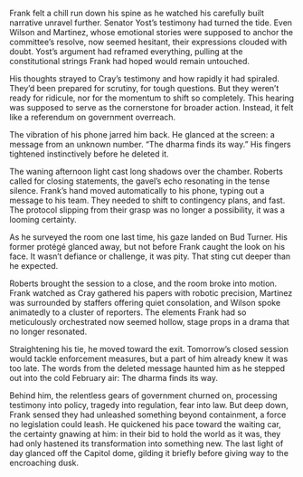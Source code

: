 Frank felt a chill run down his spine as he watched his carefully built narrative unravel further. Senator Yost’s testimony had turned the tide. Even Wilson and Martinez, whose emotional stories were supposed to anchor the committee’s resolve, now seemed hesitant, their expressions clouded with doubt. Yost’s argument had reframed everything, pulling at the constitutional strings Frank had hoped would remain untouched. 

His thoughts strayed to Cray’s testimony and how rapidly it had spiraled. They’d been prepared for scrutiny, for tough questions. But they weren’t ready for ridicule, nor for the momentum to shift so completely. This hearing was supposed to serve as the cornerstone for broader action. Instead, it felt like a referendum on government overreach. 

The vibration of his phone jarred him back. He glanced at the screen: a message from an unknown number. “The dharma finds its way.” His fingers tightened instinctively before he deleted it. 

The waning afternoon light cast long shadows over the chamber. Roberts called for closing statements, the gavel’s echo resonating in the tense silence. Frank’s hand moved automatically to his phone, typing out a message to his team. They needed to shift to contingency plans, and fast. The protocol slipping from their grasp was no longer a possibility, it was a looming certainty. 

As he surveyed the room one last time, his gaze landed on Bud Turner. His former protégé glanced away, but not before Frank caught the look on his face. It wasn’t defiance or challenge, it was pity. That sting cut deeper than he expected. 

Roberts brought the session to a close, and the room broke into motion. Frank watched as Cray gathered his papers with robotic precision, Martinez was surrounded by staffers offering quiet consolation, and Wilson spoke animatedly to a cluster of reporters. The elements Frank had so meticulously orchestrated now seemed hollow, stage props in a drama that no longer resonated. 

Straightening his tie, he moved toward the exit. Tomorrow’s closed session would tackle enforcement measures, but a part of him already knew it was too late. The words from the deleted message haunted him as he stepped out into the cold February air: The dharma finds its way. 

Behind him, the relentless gears of government churned on, processing testimony into policy, tragedy into regulation, fear into law. But deep down, Frank sensed they had unleashed something beyond containment, a force no legislation could leash. He quickened his pace toward the waiting car, the certainty gnawing at him: in their bid to hold the world as it was, they had only hastened its transformation into something new. The last light of day glanced off the Capitol dome, gilding it briefly before giving way to the encroaching dusk.
